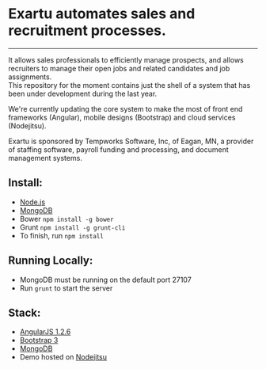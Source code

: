 # Exartu automates sales and recruitment processes.  

***

It allows sales professionals to efficiently manage prospects, and allows recruiters to manage their open jobs and related candidates and job assignments.  
This repository for the moment contains just the shell of a system that has been under development during the last year.

We're currently updating the core system to make the most of front end frameworks (Angular), mobile designs (Bootstrap) and cloud services (Nodejitsu).

Exartu is sponsored by Tempworks Software, Inc, of Eagan, MN, a provider of staffing software, payroll funding and processing, and document management systems.

## Install:
* [Node.js](http://nodejs.org/download/)
* [MongoDB](http://www.mongodb.org/downloads)
* Bower ```npm install -g bower```
* Grunt ```npm install -g grunt-cli```
* To finish, run ```npm install```

## Running Locally:
* MongoDB must be running on the default port 27107
* Run ```grunt``` to start the server

## Stack:
* [AngularJS 1.2.6](http://angularjs.org)
* [Bootstrap 3](http://getbootstrap.com)
* [MongoDB](http://mongodb.com)
* Demo hosted on [Nodejitsu](http://cloud-crm.nodejitsu.com)
